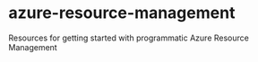# azure-resource-management
Resources for getting started with programmatic Azure Resource Management
